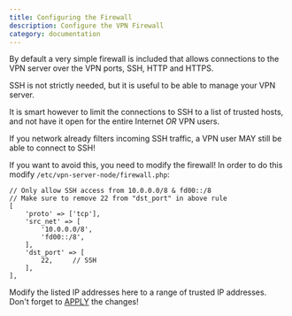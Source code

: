 ```yaml
---
title: Configuring the Firewall
description: Configure the VPN Firewall
category: documentation
---
```


By default a very simple firewall is included that allows connections to the
VPN server over the VPN ports, SSH, HTTP and HTTPS.

SSH is not strictly needed, but it is useful to be able to manage your VPN 
server. 

It is smart however to limit the connections to SSH to a list of trusted hosts,
and not have it open for the entire Internet *OR* VPN users.

If you network already filters incoming SSH traffic, a VPN user MAY still be 
able to connect to SSH!

If you want to avoid this, you need to modify the firewall! In order to do this
modify `/etc/vpn-server-node/firewall.php`:

	// Only allow SSH access from 10.0.0.0/8 & fd00::/8
	// Make sure to remove 22 from "dst_port" in above rule
	[
	    'proto' => ['tcp'],
	    'src_net' => [
	        '10.0.0.0/8',
	        'fd00::/8',
	    ],
	    'dst_port' => [
	        22,     // SSH
	    ],
	],

Modify the listed IP addresses here to a range of trusted IP addresses. Don't 
forget to [APPLY](PROFILE_CONFIG.md#apply-changes) the changes!